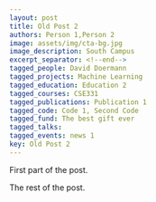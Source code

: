 ```yaml
---
layout: post
title: Old Post 2
authors: Person 1,Person 2
image: assets/img/cta-bg.jpg
image_description: South Campus
excerpt_separator: <!--end-->
tagged_people: David Doermann
tagged_projects: Machine Learning
tagged_education: Education 2
tagged_courses: CSE331
tagged_publications: Publication 1
tagged_code: Code 1, Second Code
tagged_fund: The best gift ever
tagged_talks: 
tagged_events: news 1
key: Old Post 2
---
```

First part of the post. <!--end-->

The rest of the post.
